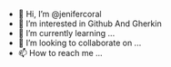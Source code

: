 - 👋 Hi, I’m @jenifercoral
- 👀 I’m interested in Github And Gherkin
- 🌱 I’m currently learning ...
- 💞️ I’m looking to collaborate on ...
- 📫 How to reach me ...

<!---
jenifercoral/jenifercoral is a ✨ special ✨ repository because its `README.md` (this file) appears on your GitHub profile.
You can click the Preview link to take a look at your changes.
--->
